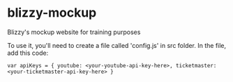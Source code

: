 # blizzy-mockup
Blizzy's mockup website for training purposes

To use it, you'll need to create a file called 'config.js' in src folder.
In the file, add this code:

`var apiKeys = {
    youtube: <your-youtube-api-key-here>,
    ticketmaster: <your-ticketmaster-api-key-here>
}`